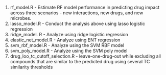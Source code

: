 1. rf_model.R - Estimate RF model performance in predicting drug impact across three scenarios - new interactions, new drugs, and new microbes.
2. lasso_model.R - Conduct the analysis above using lasso logistic regression
3. ridge_model. R - Analyze using ridge logistic regression
4. elastic_net_model.R - Analyze using ENT regression
5. svm_rbf_model.R - Analyze using the SVM RBF model
6. svm_poly_model.R - Analyze using the SVM poly model
7. drug_loo_tc_cutoff_selection.R - leave-one-drug-out while excluding all compounds that are similar to the predicted drug using several TC similarity thresholds
